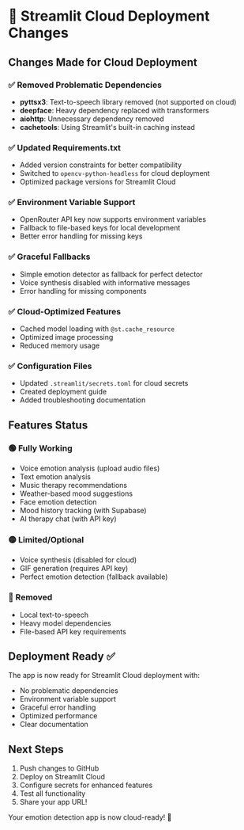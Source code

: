 # 🚀 Streamlit Cloud Deployment Changes

## Changes Made for Cloud Deployment

### ✅ Removed Problematic Dependencies
- **pyttsx3**: Text-to-speech library removed (not supported on cloud)
- **deepface**: Heavy dependency replaced with transformers
- **aiohttp**: Unnecessary dependency removed
- **cachetools**: Using Streamlit's built-in caching instead

### ✅ Updated Requirements.txt
- Added version constraints for better compatibility
- Switched to `opencv-python-headless` for cloud deployment
- Optimized package versions for Streamlit Cloud

### ✅ Environment Variable Support
- OpenRouter API key now supports environment variables
- Fallback to file-based keys for local development
- Better error handling for missing keys

### ✅ Graceful Fallbacks
- Simple emotion detector as fallback for perfect detector
- Voice synthesis disabled with informative messages
- Error handling for missing components

### ✅ Cloud-Optimized Features
- Cached model loading with `@st.cache_resource`
- Optimized image processing
- Reduced memory usage

### ✅ Configuration Files
- Updated `.streamlit/secrets.toml` for cloud secrets
- Created deployment guide
- Added troubleshooting documentation

## Features Status

### 🟢 Fully Working
- Voice emotion analysis (upload audio files)
- Text emotion analysis
- Music therapy recommendations
- Weather-based mood suggestions
- Face emotion detection
- Mood history tracking (with Supabase)
- AI therapy chat (with API key)

### 🟡 Limited/Optional
- Voice synthesis (disabled for cloud)
- GIF generation (requires API key)
- Perfect emotion detection (fallback available)

### 🔴 Removed
- Local text-to-speech
- Heavy model dependencies
- File-based API key requirements

## Deployment Ready ✅

The app is now ready for Streamlit Cloud deployment with:
- No problematic dependencies
- Environment variable support
- Graceful error handling
- Optimized performance
- Clear documentation

## Next Steps

1. Push changes to GitHub
2. Deploy on Streamlit Cloud
3. Configure secrets for enhanced features
4. Test all functionality
5. Share your app URL!

Your emotion detection app is now cloud-ready! 🎉